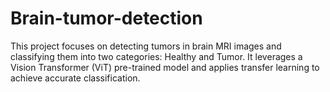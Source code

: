 # Brain-tumor-detection
This project focuses on detecting tumors in brain MRI images and classifying them into two categories: Healthy and Tumor. It leverages a Vision Transformer (ViT) pre-trained model and applies transfer learning to achieve accurate classification. 
